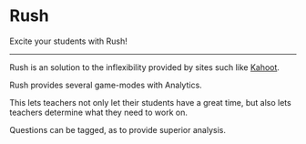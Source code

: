 # Rush

Excite your students with Rush!
___

Rush is an solution to the inflexibility provided by sites such like [Kahoot](kahoot.it).

Rush provides several game-modes with Analytics.

This lets teachers not only let their students have a great time, but also lets teachers determine what they need to work on. 

Questions can be tagged, as to provide superior analysis.